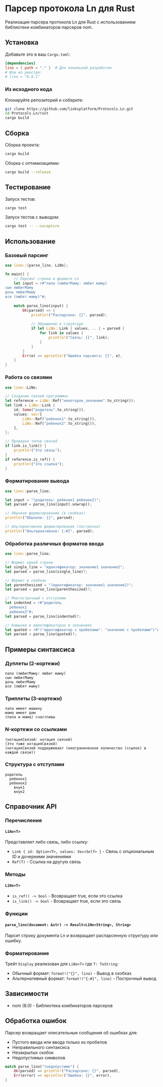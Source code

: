 # Парсер протокола Ln для Rust

Реализация парсера протокола Ln для Rust с использованием библиотеки комбинаторов парсеров nom.

## Установка

Добавьте это в ваш `Cargo.toml`:

```toml
[dependencies]
lino = { path = "." }  # Для локальной разработки
# Или из реестра:
# lino = "0.0.1"
```

### Из исходного кода

Клонируйте репозиторий и соберите:

```bash
git clone https://github.com/linksplatform/Protocols.Ln.git
cd Protocols.Ln/rust
cargo build
```

## Сборка

Сборка проекта:

```bash
cargo build
```

Сборка с оптимизациями:

```bash
cargo build --release
```

## Тестирование

Запуск тестов:

```bash
cargo test
```

Запуск тестов с выводом:

```bash
cargo test -- --nocapture
```

## Использование

### Базовый парсинг

```rust
use lino::{parse_lino, LiNo};

fn main() {
    // Парсинг строки в формате Ln
    let input = r#"папа (любитМаму: любит маму)
сын любитМаму
дочь любитМаму
все (любят маму)"#;
    
    match parse_lino(input) {
        Ok(parsed) => {
            println!("Распарсено: {}", parsed);
            
            // Обращение к структуре
            if let LiNo::Link { values, .. } = parsed {
                for link in values {
                    println!("Связь: {}", link);
                }
            }
        }
        Err(e) => eprintln!("Ошибка парсинга: {}", e),
    }
}
```

### Работа со связями

```rust
use lino::LiNo;

// Создание связей программно
let reference = LiNo::Ref("некоторое_значение".to_string());
let link = LiNo::Link {
    id: Some("родитель".to_string()),
    values: vec![
        LiNo::Ref("ребенок1".to_string()),
        LiNo::Ref("ребенок2".to_string()),
    ],
};

// Проверка типов связей
if link.is_link() {
    println!("Это связь");
}
if reference.is_ref() {
    println!("Это ссылка");
}
```

### Форматирование вывода

```rust
use lino::parse_lino;

let input = "(родитель: ребенок1 ребенок2)";
let parsed = parse_lino(input).unwrap();

// Обычное форматирование (в скобках)
println!("Обычное: {}", parsed);

// Альтернативное форматирование (построчно)
println!("Альтернативное: {:#}", parsed);
```

### Обработка различных форматов ввода

```rust
use lino::parse_lino;

// Формат одной строки
let single_line = "идентификатор: значение1 значение2";
let parsed = parse_lino(single_line)?;

// Формат в скобках
let parenthesized = "(идентификатор: значение1 значение2)";
let parsed = parse_lino(parenthesized)?;

// Многострочный с отступами
let indented = r#"родитель
  ребенок1
  ребенок2"#;
let parsed = parse_lino(indented)?;

// Кавычки в идентификаторах и значениях
let quoted = r#"("идентификатор с пробелами": "значение с пробелами")"#;
let parsed = parse_lino(quoted)?;
```

## Примеры синтаксиса

### Дуплеты (2-кортежи)
```
папа (любитМаму: любит маму)
сын любитМаму
дочь любитМаму
все (любят маму)
```

### Триплеты (3-кортежи)
```
папа имеет машину
мама имеет дом
(папа и мама) счастливы
```

### N-кортежи со ссылками
```
(нотацияСвязей: нотация связей)
(Это тоже нотацияСвязей)
(нотацияСвязей поддерживает (неограниченное количество (ссылок) в каждой связи))
```

### Структура с отступами
```
родитель
  ребенок1
  ребенок2
    внук1
    внук2
```

## Справочник API

### Перечисления

#### `LiNo<T>`
Представляет либо связь, либо ссылку:
- `Link { id: Option<T>, values: Vec<Self> }` - Связь с опциональным ID и дочерними значениями
- `Ref(T)` - Ссылка на другую связь

### Методы

#### `LiNo<T>`
- `is_ref() -> bool` - Возвращает true, если это ссылка
- `is_link() -> bool` - Возвращает true, если это связь

### Функции

#### `parse_lino(document: &str) -> Result<LiNo<String>, String>`
Парсит строку документа Ln и возвращает распарсенную структуру или ошибку.

### Форматирование

Трейт `Display` реализован для `LiNo<T>` где `T: ToString`:
- Обычный формат: `format!("{}", lino)` - Вывод в скобках
- Альтернативный формат: `format!("{:#}", lino)` - Построчный вывод

## Зависимости

- nom (8.0) - Библиотека комбинаторов парсеров

## Обработка ошибок

Парсер возвращает описательные сообщения об ошибках для:
- Пустого ввода или ввода только из пробелов
- Неправильного синтаксиса
- Незакрытых скобок
- Недопустимых символов

```rust
match parse_lino("(недопустимо") {
    Ok(parsed) => println!("Распарсено: {}", parsed),
    Err(error) => eprintln!("Ошибка: {}", error),
}
```